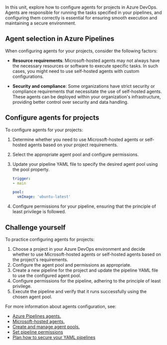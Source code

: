 In this unit, explore how to configure agents for projects in Azure DevOps. Agents are responsible for running the tasks specified in your pipelines, and configuring them correctly is essential for ensuring smooth execution and maintaining a secure environment.

## Agent selection in Azure Pipelines

When configuring agents for your projects, consider the following factors:

- **Resource requirements**: Microsoft-hosted agents may not always have the necessary resources or software to execute specific tasks. In such cases, you might need to use self-hosted agents with custom configurations.

- **Security and compliance**: Some organizations have strict security or compliance requirements that necessitate the use of self-hosted agents. These agents can be deployed within your organization's infrastructure, providing better control over security and data handling.

## Configure agents for projects

To configure agents for your projects:

1. Determine whether you need to use Microsoft-hosted agents or self-hosted agents based on your project requirements.
2. Select the appropriate agent pool and configure permissions.
3. Update your pipeline YAML file to specify the desired agent pool using the pool property.

    ```YAML
    trigger:
    - main
    
    pool:
      vmImage: 'ubuntu-latest'

    ```

4. Configure permissions for your pipeline, ensuring that the principle of least privilege is followed.

## Challenge yourself

To practice configuring agents for projects:

1. Choose a project in your Azure DevOps environment and decide whether to use Microsoft-hosted agents or self-hosted agents based on the project's requirements.
2. Configure the agent pool and permissions as appropriate.
3. Create a new pipeline for the project and update the pipeline YAML file to use the configured agent pool.
4. Configure permissions for the pipeline, adhering to the principle of least privilege.
5. Execute the pipeline and verify that it runs successfully using the chosen agent pool.

For more information about agents configuration, see:

- [Azure Pipelines agents.](/azure/devops/pipelines/agents/agents/)
- [Microsoft-hosted agents.](/azure/devops/pipelines/agents/hosted/)
- [Create and manage agent pools.](/azure/devops/pipelines/agents/pools-queues/)
- [Set pipeline permissions](/azure/devops/pipelines/policies/permissions)
- [Plan how to secure your YAML pipelines](/azure/devops/pipelines/security/approach)
